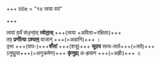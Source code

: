 +++
title = "१४ त्वया वयं"

+++

त्वया॑ व॒यँ स॑ध॒न्य॒॑स् **त्वोता॒स्** +++(त्वया +अविताः=रक्षिताः)+++  
तव॒ **प्रणी॑त्या ऽश्याम॒** वाजान्॑ +++(=अन्नानि)+++ ।  
उ॒भा +++(पाप-)+++**शँसा॑** +++(शत्रू)+++ **सूदय** सत्य-ताते+++(=तते)+++  
ऽनुष्ठु॒या+++(=अनुक्रमेण)+++ **कृ॑णुह्य्** अ-ह्रयाण +++(=अह्रीः)+++ ॥
